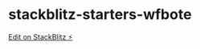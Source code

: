 # stackblitz-starters-wfbote

[Edit on StackBlitz ⚡️](https://stackblitz.com/edit/stackblitz-starters-wfbote)